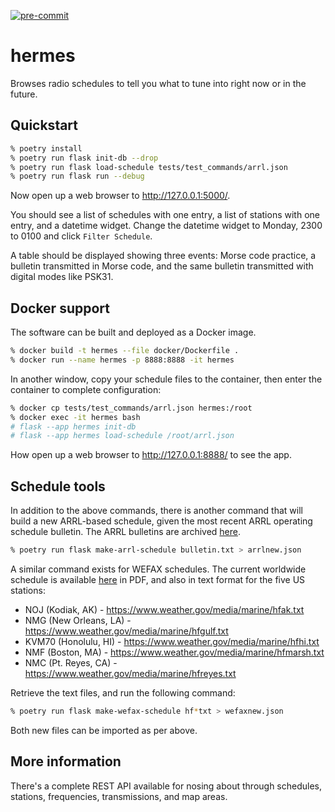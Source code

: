 [![pre-commit](https://img.shields.io/badge/pre--commit-enabled-brightgreen?logo=pre-commit)](https://github.com/pre-commit/pre-commit)

# hermes

Browses radio schedules to tell you what to tune into right now or in the future.

## Quickstart

```zsh
% poetry install
% poetry run flask init-db --drop
% poetry run flask load-schedule tests/test_commands/arrl.json
% poetry run flask run --debug
```

Now open up a web browser to http://127.0.0.1:5000/.

You should see a list of schedules with one entry, a list of stations with one entry, and a datetime widget.  Change the datetime widget to Monday, 2300 to 0100 and click `Filter Schedule`.

A table should be displayed showing three events:  Morse code practice, a bulletin transmitted in Morse code, and the same bulletin transmitted with digital modes like PSK31.

## Docker support

The software can be built and deployed as a Docker image.

```zsh
% docker build -t hermes --file docker/Dockerfile .
% docker run --name hermes -p 8888:8888 -it hermes
```

In another window, copy your schedule files to the container, then enter the container to complete configuration:

```zsh
% docker cp tests/test_commands/arrl.json hermes:/root
% docker exec -it hermes bash
# flask --app hermes init-db
# flask --app hermes load-schedule /root/arrl.json
```

How open up a web browser to http://127.0.0.1:8888/ to see the app.

## Schedule tools

In addition to the above commands, there is another command that will build a new ARRL-based schedule, given the most recent ARRL operating schedule bulletin.  The ARRL bulletins are archived [here](https://www.arrl.org/w1aw-bulletins-archive).

```zsh
% poetry run flask make-arrl-schedule bulletin.txt > arrlnew.json
```

A similar command exists for WEFAX schedules. The current worldwide schedule is available [here](https://www.weather.gov/media/marine/rfax.pdf) in PDF, and also in text format for the five US stations:
* NOJ (Kodiak, AK) - https://www.weather.gov/media/marine/hfak.txt
* NMG (New Orleans, LA) - https://www.weather.gov/media/marine/hfgulf.txt
* KVM70 (Honolulu, HI) - https://www.weather.gov/media/marine/hfhi.txt
* NMF (Boston, MA) - https://www.weather.gov/media/marine/hfmarsh.txt
* NMC (Pt. Reyes, CA) - https://www.weather.gov/media/marine/hfreyes.txt

Retrieve the text files, and run the following command:

```zsh
% poetry run flask make-wefax-schedule hf*txt > wefaxnew.json
```

Both new files can be imported as per above.

## More information

There's a complete REST API available for nosing about through schedules, stations, frequencies, transmissions, and map areas.
